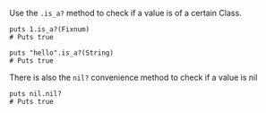 Use the ```.is_a?``` method to check if a value is of a certain Class.

    puts 1.is_a?(Fixnum)
    # Puts true

    puts "hello".is_a?(String)
    # Puts true

There is also the ```nil?``` convenience method to check if a value is nil

    puts nil.nil?
    # Puts true

